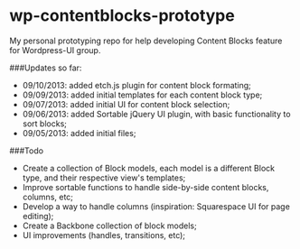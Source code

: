wp-contentblocks-prototype
==========================

My personal prototyping repo for help developing Content Blocks feature for Wordpress-UI group.

###Updates so far:

- 09/10/2013: added etch.js plugin for content block formating;
- 09/09/2013: added initial templates for each content block type;
- 09/07/2013: added initial UI for content block selection;
- 09/06/2013: added Sortable jQuery UI plugin, with basic functionality to sort blocks;
- 09/05/2013: added initial files;

###Todo

- Create a collection of Block models, each model is a different Block type, and their respective view's templates;
- Improve sortable functions to handle side-by-side content blocks, columns, etc;
- Develop a way to handle columns (inspiration: Squarespace UI for page editing);
- Create a Backbone collection of block models;
- UI improvements (handles, transitions, etc);